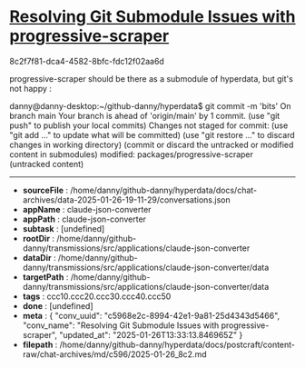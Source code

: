 # [Resolving Git Submodule Issues with progressive-scraper](https://claude.ai/chat/c5968e2c-8994-42e1-9a81-25d4343d5466)

8c2f7f81-dca4-4582-8bfc-fdc12f02aa6d

progressive-scraper should be there as a submodule of hyperdata, but git's not happy : 

danny@danny-desktop:~/github-danny/hyperdata$ git commit -m 'bits'
On branch main
Your branch is ahead of 'origin/main' by 1 commit.
  (use "git push" to publish your local commits)
Changes not staged for commit:
  (use "git add <file>..." to update what will be committed)
  (use "git restore <file>..." to discard changes in working directory)
  (commit or discard the untracked or modified content in submodules)
        modified:   packages/progressive-scraper (untracked content)

---

* **sourceFile** : /home/danny/github-danny/hyperdata/docs/chat-archives/data-2025-01-26-19-11-29/conversations.json
* **appName** : claude-json-converter
* **appPath** : claude-json-converter
* **subtask** : [undefined]
* **rootDir** : /home/danny/github-danny/transmissions/src/applications/claude-json-converter
* **dataDir** : /home/danny/github-danny/transmissions/src/applications/claude-json-converter/data
* **targetPath** : /home/danny/github-danny/transmissions/src/applications/claude-json-converter/data
* **tags** : ccc10.ccc20.ccc30.ccc40.ccc50
* **done** : [undefined]
* **meta** : {
  "conv_uuid": "c5968e2c-8994-42e1-9a81-25d4343d5466",
  "conv_name": "Resolving Git Submodule Issues with progressive-scraper",
  "updated_at": "2025-01-26T13:33:13.846965Z"
}
* **filepath** : /home/danny/github-danny/hyperdata/docs/postcraft/content-raw/chat-archives/md/c596/2025-01-26_8c2.md
